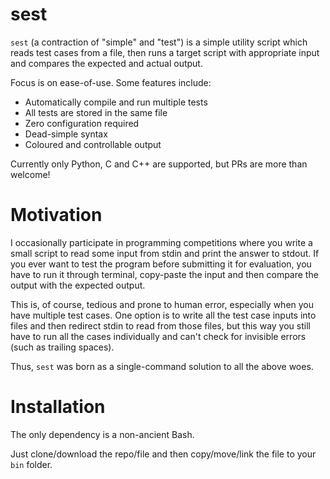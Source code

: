 # sest

`sest` (a contraction of "simple" and "test") is a simple utility script which reads test cases from a file, then runs a target script with appropriate input and compares the expected and actual output.

Focus is on ease-of-use. Some features include:
* Automatically compile and run multiple tests
* All tests are stored in the same file
* Zero configuration required
* Dead-simple syntax
* Coloured and controllable output

Currently only Python, C and C++ are supported, but PRs are more than welcome!


# Motivation 

I occasionally participate in programming competitions where you write a small script to read some input from stdin and print the answer to stdout. If you ever want to test the program before submitting it for evaluation, you have to run it through terminal, copy-paste the input and then compare the output with the expected output.

This is, of course, tedious and prone to human error, especially when you have multiple test cases. One option is to write all the test case inputs into files and then redirect stdin to read from those files, but this way you still have to run all the cases individually and can't check for invisible errors (such as trailing spaces).

Thus, `sest` was born as a single-command solution to all the above woes.


# Installation

The only dependency is a non-ancient Bash.

Just clone/download the repo/file and then copy/move/link the file to your `bin` folder.
